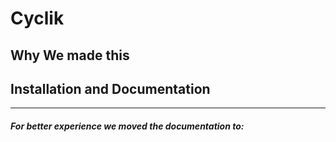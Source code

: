 # Cyclik

## Why We made this 


## Installation and Documentation
***
##### For better experience we moved the documentation to:





